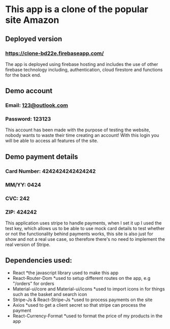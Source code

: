 # This app is a clone of the popular site Amazon


## Deployed version

### https://clone-bd22e.firebaseapp.com/

The app is deployed using firebase hosting and includes the use of other firebase technology including, authentication, 
cloud firestore and functions for the back end.

## Demo account

### Email: 123@outlook.com

### Password: 123123

This account has been made with the purpose of testing the website, nobody wants to waste their time creating an account!
With this login you will be able to access all features of the site.

## Demo payment details

### Card Number: 4242424242424242 
### MM/YY: 0424 
### CVC: 242 
### ZIP: 424242

This application uses stripe to handle payments, when I set it up I used the test key, which allows us to be
able to use mock card details to test whether or not the functionality behind payments works, this site is also just for show and not a
real use case, so therefore there's no need to implement the real version of Stripe.

## Dependencies used:

* React 
 *the javascript library used to make this app
* React-Router-Dom
  *used to setup different routes on the app, e.g "/orders" for orders
* Material-ui/core and Material-ui/icons
  *used to import icons in for things such as the basket and search icon
* Stripe-Js & React-Stripe-Js
  *used to process payments on the site
* Axios
  *used to get a client secret so that stripe can process the payment 
* React-Currency-Format
  *used to format the price of my products in the app






